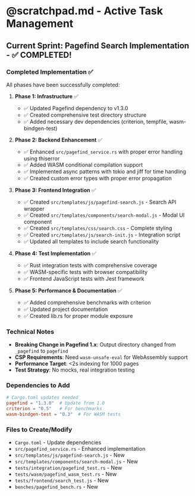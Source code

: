 # @scratchpad.md - Active Task Management

## Current Sprint: Pagefind Search Implementation - ✅ COMPLETED!

### Completed Implementation ✅
All phases have been successfully completed:

1. **Phase 1: Infrastructure** ✅
   - ✅ Updated Pagefind dependency to v1.3.0
   - ✅ Created comprehensive test directory structure
   - ✅ Added necessary dev dependencies (criterion, tempfile, wasm-bindgen-test)
   
2. **Phase 2: Backend Enhancement** ✅
   - ✅ Enhanced `src/pagefind_service.rs` with proper error handling using thiserror
   - ✅ Added WASM conditional compilation support
   - ✅ Implemented async patterns with tokio and jiff for time handling
   - ✅ Created custom error types with proper error propagation

3. **Phase 3: Frontend Integration** ✅
   - ✅ Created `src/templates/js/pagefind-search.js` - Search API wrapper
   - ✅ Created `src/templates/components/search-modal.js` - Modal UI component
   - ✅ Created `src/templates/css/search.css` - Complete styling
   - ✅ Created `src/templates/js/search-init.js` - Integration script
   - ✅ Updated all templates to include search functionality

4. **Phase 4: Test Implementation** ✅
   - ✅ Rust integration tests with comprehensive coverage
   - ✅ WASM-specific tests with browser compatibility
   - ✅ Frontend JavaScript tests with Jest framework

5. **Phase 5: Performance & Documentation** ✅
   - ✅ Added comprehensive benchmarks with criterion
   - ✅ Updated project documentation
   - ✅ Created lib.rs for proper module exposure

### Technical Notes
- **Breaking Change in Pagefind 1.x**: Output directory changed from `_pagefind` to `pagefind`
- **CSP Requirements**: Need `wasm-unsafe-eval` for WebAssembly support
- **Performance Target**: <2s indexing for 1000 pages
- **Test Strategy**: No mocks, real integration testing

### Dependencies to Add
```toml
# Cargo.toml updates needed
pagefind = "1.3.0"  # Update from 1.0
criterion = "0.5"   # For benchmarks
wasm-bindgen-test = "0.3"  # For WASM tests
```

### Files to Create/Modify
- `Cargo.toml` - Update dependencies
- `src/pagefind_service.rs` - Enhanced implementation
- `src/templates/js/pagefind-search.js` - New
- `src/templates/components/search-modal.js` - New
- `tests/integration/pagefind_test.rs` - New
- `tests/wasm/pagefind_wasm_test.rs` - New
- `tests/frontend/search_test.js` - New
- `benches/pagefind_bench.rs` - New